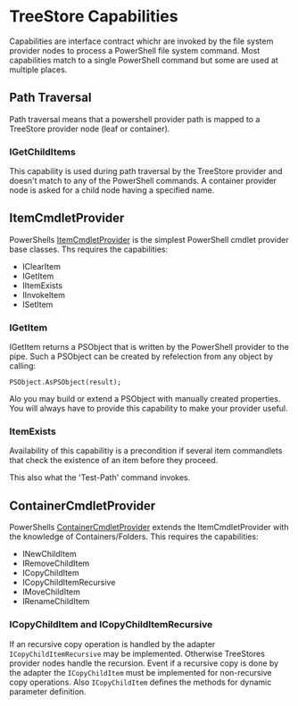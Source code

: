 # TreeStore Capabilities

Capabilities are interface contract whichr are invoked by the file system provider nodes to process a PowerShell file system command.
Most capabilities match to a single PowerShell command but some are used at multiple places.

## Path Traversal

Path traversal means that a powershell provider path is mapped to a TreeStore provider node (leaf or container).

### IGetChildItems

This capability is used during path traversal by the TreeStore provider and doesn't match to any of the PowerShell commands.
A container provider node is asked for a child node having a specified name.

## ItemCmdletProvider

PowerShells
[ItemCmdletProvider](https://docs.microsoft.com/en-us/dotnet/api/system.management.automation.provider.itemcmdletprovider)
is the simplest PowerShell cmdlet provider base classes.
Ths requires the capabilities:

* IClearItem
* IGetItem
* IItemExists
* IInvokeItem
* ISetItem

### IGetItem

IGetItem returns a PSObject that is written by the PowerShell provider to the pipe.
Such a PSObject can be created by refelection from any object by calling:

```CSharp
PSObject.AsPSObject(result);
```

Alo you may build or extend a PSObject with manually created properties.
You will always have to provide this capability to make your provider useful.

### ItemExists

Availability of this capabilitiy is a precondition if several item commandlets that check the existence of an item before they proceed.

This also what the 'Test-Path' command invokes.

## ContainerCmdletProvider

PowerShells
[ContainerCmdletProvider](https://docs.microsoft.com/en-us/dotnet/api/system.management.automation.provider.containercmdletprovider)
extends the ItemCmdletProvider with the knowledge of Containers/Folders.
This requires the capabilities:

* INewChildItem
* IRemoveChildItem
* ICopyChildItem
* ICopyChildItemRecursive
* IMoveChildItem
* IRenameChildItem

### ICopyChildItem and ICopyChildItemRecursive

If an recursive copy operation is handled by the adapter ```ICopyChildItemRecursive``` may be implemented.
Otherwise TreeStores provider nodes handle the recursion.
Event if a recursive copy is done by the adapter the ```ICopyChildItem``` must be implemented for non-recursive copy operations.
Also ```ICopyChildItem``` defines the methods for dynamic parameter definition.
